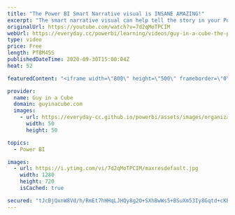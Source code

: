 ```yaml
---
title: "The Power BI Smart Narrative visual is INSANE AMAZING!"
excerpt: "The smart narrative visual can help tell the story in your Power BI report. Justyna Lucznik joins us to explore the visual and to illustrate how you can generate text about your data.  Make sure you have the September 2020 version of Power BI Desktop, or later.  Documentation: https://docs.microsoft.com/power-bi/visuals/power-bi-visualization-smart-narrative"
originalUrl: https://youtube.com/watch?v=7d2qMoTPCIM
webUrl: https://everyday.cc/powerbi/learning/videos/guy-in-a-cube-the-power-bi-smart-narrative-visual-is-insane-amazing/
type: video
price: Free
length: PT8M45S
publishedDateTime: 2020-09-30T15:00:04Z
heat: 52

featuredContent: "<iframe width=\"800\" height=\"500\" frameborder=\"0\" src=\"https://www.youtube.com/embed/7d2qMoTPCIM\" allow=\"accelerometer; autoplay; encrypted-media; gyroscope; picture-in-picture\" allowfullscreen></iframe>"

provider:
  name: Guy in a Cube
  domain: guyinacube.com
  images:
    - url: https://everyday-cc.github.io/powerbi/assets/images/organizations/guyinacube.com-50x50.jpg
      width: 50
      height: 50

topics:
  - Power BI

images:
  - url: https://i.ytimg.com/vi/7d2qMoTPCIM/maxresdefault.jpg
    width: 1280
    height: 720
    isCached: true

secured: "tJcBjQxnW8Vd/h/RmEt7hHHqLJHQy8g2O+SXhBwWs5+BSuXm53Iy8Gqtd+cKB+dmeLAnAt3oG/rim18WjGrWDgwq3eIvim7hHGcoGuaOroAL76HBI+hV2PkbzZ9poOZGTS7dLC7q23g5qD87S8mhn5lIZxUQeafi7V6wB0tc8vPdLKeOQLrYD/6Z1/sdqk4HzET18rhJAU9DFPvu53moBovf+YC5fLsMk+0q7t/nLoHLPemxffvmsdvffV1VuP9nMgh34W6cZv756uSPb7arGnv6pv7kEBA9SfKvLYnxwFZdzxClbHSMpy2bGZJjjJwBch8JlGO8dDyFYi1w2KBsBAFf5+S7Jf155RK/AcXVHcrQwKn1/62Fu1rHQbvCEgGPT4rmi3YqffHVkjorW5PKVuF/+6M6+MZfG0oA/JISQY8=;+9rxUWjn2e3n/2iLG4aCzA=="
---
```



